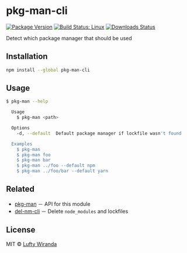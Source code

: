 # pkg-man-cli

[![Package Version](https://img.shields.io/npm/v/pkg-man-cli.svg)](https://www.npmjs.com/package/pkg-man-cli)
[![Build Status: Linux](https://img.shields.io/travis/luftywiranda13/pkg-man-cli/master.svg)](https://travis-ci.org/luftywiranda13/pkg-man-cli)
[![Downloads Status](https://img.shields.io/npm/dm/pkg-man-cli.svg)](https://npm-stat.com/charts.html?package=pkg-man-cli&from=2016-04-01)

Detect which package manager that should be used

## Installation

```sh
npm install --global pkg-man-cli
```

## Usage

```sh
$ pkg-man --help

  Usage
    $ pkg-man <path>

  Options
    -d, --default  Default package manager if lockfile wasn't found

  Examples
    $ pkg-man
    $ pkg-man foo
    $ pkg-man bar
    $ pkg-man ../foo --default npm
    $ pkg-man ../foo/bar --default yarn
```

## Related

- [pkg-man](https://github.com/luftywiranda13/pkg-man) － API for this module
- [del-nm-cli](https://github.com/luftywiranda13/del-nm-cli) － Delete `node_modules` and lockfiles

## License

MIT &copy; [Lufty Wiranda](https://www.instagram.com/luftywiranda13)
